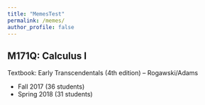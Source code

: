 ```yaml
---
title: "MemesTest"
permalink: /memes/
author_profile: false
---
```


## M171Q: Calculus I
Textbook: Early Transcendentals (4th edition) – Rogawski/Adams

 * Fall 2017 (36 students)
 * Spring 2018 (31 students)
